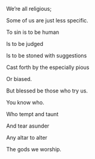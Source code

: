 We’re all religious;

Some of us are just less specific. 

To sin is to be human 

Is to be judged 

Is to be stoned with suggestions 

Cast forth by the especially pious

Or biased. 

But blessed be those who try us.

  

You know who.

Who tempt and taunt

And tear asunder 

Any altar to alter

The gods we worship.